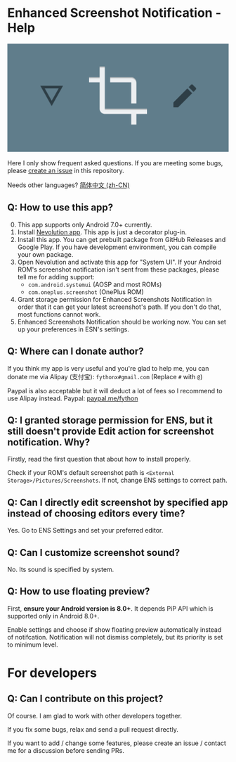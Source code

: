 Enhanced Screenshot Notification - Help
====

![](.github/PlayStore_Post.png)

Here I only show frequent asked questions. If you are meeting some bugs, please [create an issue](https://github.com/fython/EnhancedScreenshotNotification/issues/new) in this repository.

Needs other languages? [简体中文 (zh-CN)](./.github/HELP_zh_CN.md)

## Q: How to use this app?

0. This app supports only Android 7.0+ currently.
1. Install [Nevolution app](https://play.google.com/store/apps/details?id=com.oasisfeng.nevo). This app is just a decorator plug-in.
2. Install this app. You can get prebuilt package from GitHub Releases and Google Play. If you have development environment, you can compile your own package.
3. Open Nevolution and activate this app for "System UI". If your Android ROM's screenshot notification isn't sent from these packages, please tell me for adding support:
    - `com.android.systemui` (AOSP and most ROMs)
    - `com.oneplus.screenshot` (OnePlus ROM)
4. Grant storage permission for Enhanced Screenshots Notification in order that it can get your latest screenshot's path. If you don't do that, most functions cannot work.
5. Enhanced Screenshots Notification should be working now. You can set up your preferences in ESN's settings.

## Q: Where can I donate author?

If you think my app is very useful and you're glad to help me, you can donate me via Alipay (支付宝): `fythonx#gmail.com` (Replace `#` with `@`)

Paypal is also acceptable but it will deduct a lot of fees so I recommend to use Alipay instead. Paypal: [paypal.me/fython](https://paypal.me/fython)

## Q: I granted storage permission for ENS, but it still doesn't provide **Edit** action for screenshot notification. Why?

Firstly, read the first question that about how to install properly.

Check if your ROM's default screenshot path is `<External Storage>/Pictures/Screenshots`. If not, change ENS settings to correct path.

## Q: Can I directly edit screenshot by specified app instead of choosing editors every time?

Yes. Go to ENS Settings and set your preferred editor.

## Q: Can I customize screenshot sound?

No. Its sound is specified by system.

## Q: How to use floating preview?

First, **ensure your Android version is 8.0+**. It depends PiP API which is supported only in Android 8.0+.

Enable settings and choose if show floating preview automatically instead of notifcation. Notification will not dismiss completely, but its priority is set to minimum level.

# For developers

## Q: Can I contribute on this project?

Of course. I am glad to work with other developers together.

If you fix some bugs, relax and send a pull request directly.

If you want to add / change some features, please create an issue / contact me for a discussion before sending PRs.
